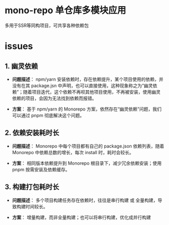# mono-repo 单仓库多模块应用
多用于SSR等同构项目，可共享各种依赖包

# issues

## 1. 幽灵依赖
- **问题描述**：
npm/yarn 安装依赖时，存在依赖提升，某个项目使用的依赖，并没有在其 package.jsn 中声明，也可以直接使用，这种现象称之为“幽灵依赖”；随着项目迭代，这个依赖不再呗其他项目使用，不再被安装，使用幽灵依赖的项目，会因为无法找到依赖而报错。

- **方案**：
基于 npm/yarn 的 Monorepo 方案，依然存在“幽灵依赖”问题，我们可以通过 pnpm 彻底解决这个问题。

## 2. 依赖安装耗时长
- **问题描述**：
Monorepo 中每个项目都有自己的 package.json 依赖列表，随着 Monorepo 中依赖总数的增长，每次 install 时，耗时会较长。

- **方案**：
相同版本依赖提升到 Monorepo 根目录下，减少冗余依赖安装；使用 pnpm 按需安装及依赖缓存。

## 3. 构建打包耗时长
- **问题描述**：
多个项目构建任务存在依赖时，往往是串行构建 或 全量构建，导致构建时间较长。

- **方案**：
增量构建，而非全量构建；也可以将串行构建，优化成并行构建